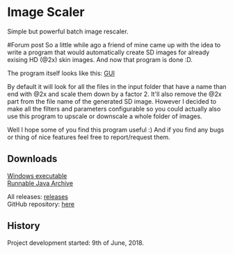 # Image Scaler
Simple but powerful batch image rescaler.

#Forum post
So a little while ago a friend of mine came up with the idea to write a program that would automatically create SD images for already exising HD (@2x) skin images.
And now that program is done :D.

The program itself looks like this:
[GUI]()

By default it will look for all the files in the input folder that have a name than end with @2x and scale them down by a factor 2. It'll also remove the @2x part from the file name of the generated SD image. 
However I decided to make all the filters and parameters configurable so you could actually also use this program to upscale or downscale a whole folder of images.

Well I hope some of you find this program useful :)
And if you find any bugs or thing of nice features feel free to report/request them. 

## Downloads
[Windows executable](https://github.com/RoanH/ImageScaler/releases/download/v1.0/ImageScaler-v1.0.exe)<br>
[Runnable Java Archive](https://github.com/RoanH/ImageScaler/releases/download/v1.0/ImageScaler-v1.0.jar)

All releases: [releases](https://github.com/RoanH/ImageScaler/releases)<br>
GitHub repository: [here](https://github.com/RoanH/ImageScaler)

## History
Project development started: 9th of June, 2018.